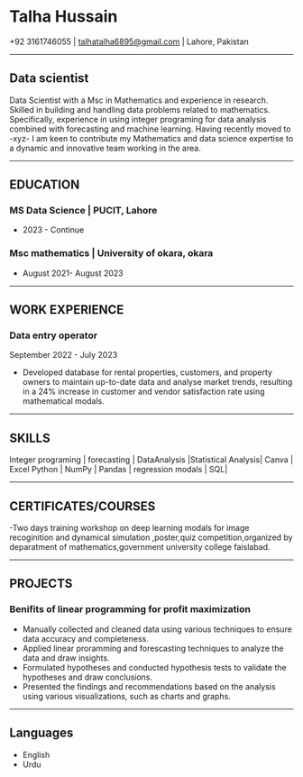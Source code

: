 # Talha Hussain

+92 3161746055 \| talhatalha6895@gmail.com \| Lahore, Pakistan

------------------------------------------------------------------------

## Data scientist

Data Scientist with a Msc in Mathematics and experience in research. Skilled in building 
and handling data problems related to mathematics. Specifically, experience in using integer
programing for data analysis combined with forecasting and machine learning. Having 
recently moved to -xyz- I am keen to contribute my Mathematics and data science expertise to 
a dynamic and innovative team working in the area.

------------------------------------------------------------------------

## EDUCATION

### MS Data Science \| PUCIT, Lahore

-   2023 - Continue

### Msc mathematics \| University of okara, okara

-   August 2021- August 2023

------------------------------------------------------------------------

## WORK EXPERIENCE

### Data entry operator 

September 2022 - July 2023
- Developed database for rental properties, customers, and property owners
to maintain up-to-date data and analyse market trends, resulting in a 24%
increase in customer and vendor satisfaction rate using mathematical modals.
------------------------------------------------------------------------
## SKILLS

Integer programing \| forecasting \| DataAnalysis \|Statistical Analysis\|
Canva \| Excel Python \| NumPy \| Pandas \| regression modals \|
SQL\|

------------------------------------------------------------------------

## CERTIFICATES/COURSES

-Two days training workshop on deep learning modals for image recoginition 
and dynamical simulation ,poster,quiz competition,organized by deparatment 
of mathematics,government university college faislabad. 

------------------------------------------------------------------------

## PROJECTS

### Benifits of linear programming for profit maximization 

-   Manually collected and cleaned data using various techniques to
    ensure data accuracy and completeness.
-   Applied linear proramming and forescasting techniques to analyze
    the data and draw insights.
-   Formulated hypotheses and conducted hypothesis tests to validate the
    hypotheses and draw conclusions.
-   Presented the findings and recommendations based on the analysis
    using various visualizations, such as charts and graphs.

------------------------------------------------------------------------

## Languages
-   English
-   Urdu

